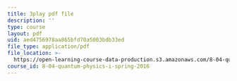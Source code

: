 ```yaml
---
title: 3play pdf file
description: ''
type: course
layout: pdf
uid: aed4756978aa865bfd70a5003bdb33ed
file_type: application/pdf
file_location: >-
  https://open-learning-course-data-production.s3.amazonaws.com/8-04-quantum-physics-i-spring-2016/aed4756978aa865bfd70a5003bdb33ed_NwPOhzDPHKc.pdf
course_id: 8-04-quantum-physics-i-spring-2016
---
```

